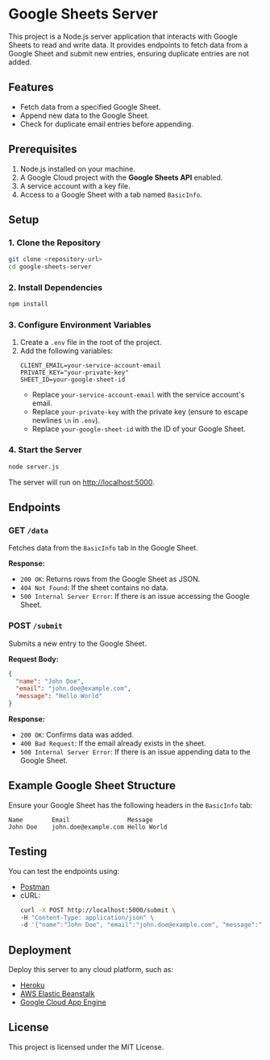 # Google Sheets Server

This project is a Node.js server application that interacts with Google Sheets to read and write data. It provides endpoints to fetch data from a Google Sheet and submit new entries, ensuring duplicate entries are not added.

## Features
- Fetch data from a specified Google Sheet.
- Append new data to the Google Sheet.
- Check for duplicate email entries before appending.

## Prerequisites
1. Node.js installed on your machine.
2. A Google Cloud project with the **Google Sheets API** enabled.
3. A service account with a key file.
4. Access to a Google Sheet with a tab named `BasicInfo`.

## Setup

### 1. Clone the Repository
```bash
git clone <repository-url>
cd google-sheets-server
```

### 2. Install Dependencies
```bash
npm install
```

### 3. Configure Environment Variables
1. Create a `.env` file in the root of the project.
2. Add the following variables:
   ```env
   CLIENT_EMAIL=your-service-account-email
   PRIVATE_KEY="your-private-key"
   SHEET_ID=your-google-sheet-id
   ```
   - Replace `your-service-account-email` with the service account's email.
   - Replace `your-private-key` with the private key (ensure to escape newlines `\n` in `.env`).
   - Replace `your-google-sheet-id` with the ID of your Google Sheet.

### 4. Start the Server
```bash
node server.js
```
The server will run on [http://localhost:5000](http://localhost:5000).

## Endpoints

### GET `/data`
Fetches data from the `BasicInfo` tab in the Google Sheet.

**Response:**
- `200 OK`: Returns rows from the Google Sheet as JSON.
- `404 Not Found`: If the sheet contains no data.
- `500 Internal Server Error`: If there is an issue accessing the Google Sheet.

### POST `/submit`
Submits a new entry to the Google Sheet.

**Request Body:**
```json
{
  "name": "John Doe",
  "email": "john.doe@example.com",
  "message": "Hello World"
}
```

**Response:**
- `200 OK`: Confirms data was added.
- `400 Bad Request`: If the email already exists in the sheet.
- `500 Internal Server Error`: If there is an issue appending data to the Google Sheet.

## Example Google Sheet Structure
Ensure your Google Sheet has the following headers in the `BasicInfo` tab:
```
Name        Email                Message
John Doe    john.doe@example.com Hello World
```

## Testing
You can test the endpoints using:
- [Postman](https://www.postman.com/)
- cURL:
  ```bash
  curl -X POST http://localhost:5000/submit \
  -H "Content-Type: application/json" \
  -d '{"name":"John Doe", "email":"john.doe@example.com", "message":"Hello World"}'
  ```

## Deployment
Deploy this server to any cloud platform, such as:
- [Heroku](https://www.heroku.com/)
- [AWS Elastic Beanstalk](https://aws.amazon.com/elasticbeanstalk/)
- [Google Cloud App Engine](https://cloud.google.com/appengine/)

## License
This project is licensed under the MIT License.

